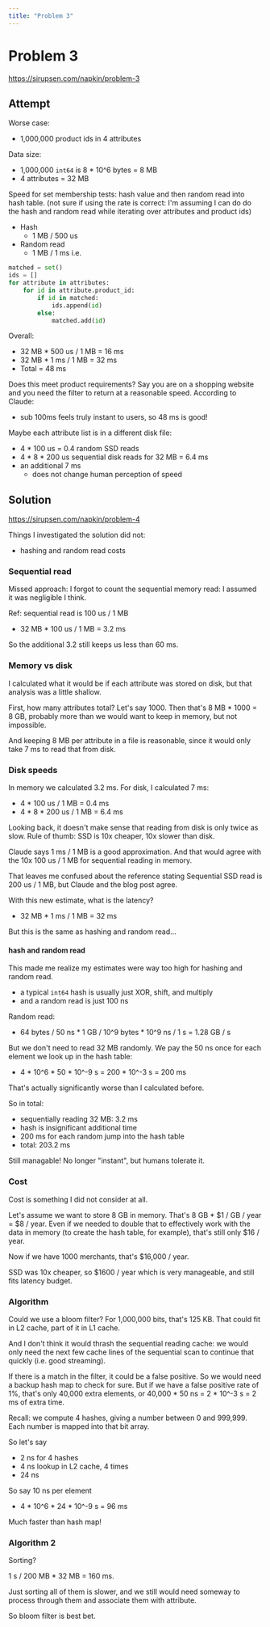 ```yaml
---
title: "Problem 3"
---
```


# Problem 3

https://sirupsen.com/napkin/problem-3

## Attempt


Worse case:
* 1,000,000 product ids in 4 attributes

Data size:
* 1,000,000 `int64` is 8 * 10^6 bytes = 8 MB
* 4 attributes = 32 MB


Speed for set membership tests:
hash value and then random read into hash table.
(not sure if using the rate is correct: 
I'm assuming I can do do the hash and random read
while iterating over attributes and product ids)
* Hash
    * 1 MB / 500 us
* Random read
    * 1 MB / 1 ms
i.e.
```python
matched = set()
ids = []
for attribute in attributes:
    for id in attribute.product_id:
        if id in matched:
            ids.append(id)
        else:
            matched.add(id)
```

Overall:
* 32 MB * 500 us / 1 MB = 16 ms
* 32 MB * 1 ms / 1 MB = 32 ms
* Total = 48 ms

Does this meet product requirements?
Say you are on a shopping website and 
you need the filter to return at a reasonable speed.
According to Claude:
* sub 100ms feels truly instant to users, so 48 ms is good!

Maybe each attribute list is in a different disk file:
* 4 * 100 us = 0.4 random SSD reads
* 4 * 8 * 200 us sequential disk reads for 32 MB = 6.4 ms
* an additional 7 ms 
    * does not change human perception of speed

## Solution

https://sirupsen.com/napkin/problem-4

Things I investigated the solution did not:
* hashing and random read costs

### Sequential read

Missed approach: I forgot to count the sequential 
memory read: I assumed it was negligible I think.

Ref: sequential read is 100 us / 1 MB
* 32 MB * 100 us / 1 MB = 3.2 ms

So the additional 3.2 still keeps us less than 60 ms.

### Memory vs disk

I calculated what it would be if each attribute was stored
on disk, but that analysis was a little shallow. 

First, how many attributes total? Let's say 1000.
Then that's 8 MB * 1000 = 8 GB, probably more
than we would want to keep in memory, but not impossible. 

And keeping 8 MB per attribute in a file is reasonable,
since it would only take 7 ms to read that from disk. 

### Disk speeds

In memory we calculated 3.2 ms. 
For disk, I calculated 7 ms:
* 4 * 100 us / 1 MB = 0.4 ms
* 4 * 8 * 200 us / 1 MB = 6.4 ms

Looking back, it doesn't make sense that reading from disk is only 
twice as slow. Rule of thumb: SSD is 10x cheaper, 10x slower than disk. 

Claude says 1 ms / 1 MB is a good approximation. And that would
agree with the 10x 100 us / 1 MB for sequential reading in memory.

That leaves me confused about the reference stating Sequential SSD
read is 200 us / 1 MB, but Claude and the blog post agree. 

With this new estimate, what is the latency?
* 32 MB * 1 ms / 1 MB = 32 ms

But this is the same as hashing and random read...

#### hash and random read

This made me realize my estimates were way too high for
hashing and random read. 
* a typical `int64` hash is usually just XOR, shift, and multiply
* and a random read is just 100 ns

Random read:
* 64 bytes / 50 ns * 1 GB / 10^9 bytes * 10^9 ns / 1 s = 1.28 GB / s

But we don't need to read 32 MB randomly.
We pay the 50 ns once for each element we look up in the hash table:
* 4 * 10^6 * 50 * 10^-9 s = 200 * 10^-3 s = 200 ms

That's actually significantly worse than I calculated before. 

So in total: 
* sequentially reading 32 MB: 3.2 ms
* hash is insignificant additional time
* 200 ms for each random jump into the hash table
* total: 203.2 ms

Still managable! No longer "instant", but humans tolerate it. 

### Cost

Cost is something I did not consider at all. 

Let's assume we want to store 8 GB in memory. 
That's 8 GB *  $1 / GB / year = $8 / year.
Even if we needed to double that to effectively work
with the data in memory (to create the hash table, for example),
that's still only $16 / year.

Now if we have 1000 merchants, that's $16,000 / year.

SSD was 10x cheaper, so $1600 / year which is very manageable,
and still fits latency budget.

### Algorithm 

Could we use a bloom filter? 
For 1,000,000 bits, that's 125 KB. That could fit in L2 cache,
part of it in L1 cache. 

And I don't think it would thrash the sequential reading cache:
we would only need the next few cache lines of the sequential scan
to continue that quickly (i.e. good streaming).

If there is a match in the filter, it could be a false positive.
So we would need a backup hash map to check for sure.
But if we have a false positive rate of 1%, that's only 40,000
extra elements, or 40,000 * 50 ns = 2 * 10^-3 s = 2 ms of extra time.

Recall: we compute 4 hashes, giving a number between 0 and 999,999.
Each number is mapped into that bit array.

So let's say
* 2 ns for 4 hashes
* 4 ns lookup in L2 cache, 4 times
* 24 ns 

So say 10 ns per element
* 4 * 10^6 * 24 * 10^-9 s = 96 ms

Much faster than hash map!

### Algorithm 2

Sorting?

1 s / 200 MB * 32 MB = 160 ms.

Just sorting all of them is slower,
and we still would need someway to process
through them and associate them with attribute.

So bloom filter is best bet.
